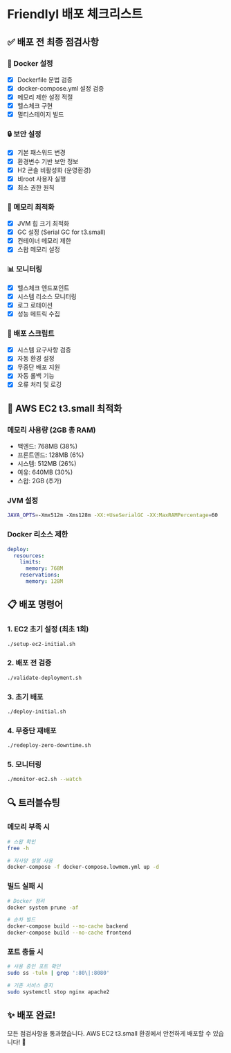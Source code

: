 # FriendlyI 배포 체크리스트

## ✅ 배포 전 최종 점검사항

### 🐳 Docker 설정
- [x] Dockerfile 문법 검증
- [x] docker-compose.yml 설정 검증
- [x] 메모리 제한 설정 적절
- [x] 헬스체크 구현
- [x] 멀티스테이지 빌드

### 🔒 보안 설정
- [x] 기본 패스워드 변경
- [x] 환경변수 기반 보안 정보
- [x] H2 콘솔 비활성화 (운영환경)
- [x] 비root 사용자 실행
- [x] 최소 권한 원칙

### 💾 메모리 최적화
- [x] JVM 힙 크기 최적화
- [x] GC 설정 (Serial GC for t3.small)
- [x] 컨테이너 메모리 제한
- [x] 스왑 메모리 설정

### 📊 모니터링
- [x] 헬스체크 엔드포인트
- [x] 시스템 리소스 모니터링
- [x] 로그 로테이션
- [x] 성능 메트릭 수집

### 🚀 배포 스크립트
- [x] 시스템 요구사항 검증
- [x] 자동 환경 설정
- [x] 무중단 배포 지원
- [x] 자동 롤백 기능
- [x] 오류 처리 및 로깅

## 🎯 AWS EC2 t3.small 최적화

### 메모리 사용량 (2GB 총 RAM)
- 백엔드: 768MB (38%)
- 프론트엔드: 128MB (6%)
- 시스템: 512MB (26%)
- 여유: 640MB (30%)
- 스왑: 2GB (추가)

### JVM 설정
```bash
JAVA_OPTS=-Xmx512m -Xms128m -XX:+UseSerialGC -XX:MaxRAMPercentage=60
```

### Docker 리소스 제한
```yaml
deploy:
  resources:
    limits:
      memory: 768M
    reservations:
      memory: 128M
```

## 📋 배포 명령어

### 1. EC2 초기 설정 (최초 1회)
```bash
./setup-ec2-initial.sh
```

### 2. 배포 전 검증
```bash
./validate-deployment.sh
```

### 3. 초기 배포
```bash
./deploy-initial.sh
```

### 4. 무중단 재배포
```bash
./redeploy-zero-downtime.sh
```

### 5. 모니터링
```bash
./monitor-ec2.sh --watch
```

## 🔍 트러블슈팅

### 메모리 부족 시
```bash
# 스왑 확인
free -h

# 저사양 설정 사용
docker-compose -f docker-compose.lowmem.yml up -d
```

### 빌드 실패 시
```bash
# Docker 정리
docker system prune -af

# 순차 빌드
docker-compose build --no-cache backend
docker-compose build --no-cache frontend
```

### 포트 충돌 시
```bash
# 사용 중인 포트 확인
sudo ss -tuln | grep ':80\|:8080'

# 기존 서비스 중지
sudo systemctl stop nginx apache2
```

## ✨ 배포 완료!

모든 점검사항을 통과했습니다. 
AWS EC2 t3.small 환경에서 안전하게 배포할 수 있습니다! 🚀
